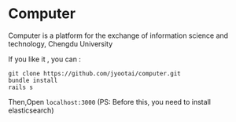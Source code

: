 # Computer

Computer is a platform for the exchange of information science and technology, Chengdu University 

If you like it , you can :

```
git clone https://github.com/jyootai/computer.git
bundle install
rails s
```

Then,Open `localhost:3000`
(PS: Before this, you need to install elasticsearch)
